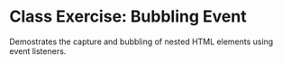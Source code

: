 # Class Exercise: Bubbling Event

Demostrates the capture and bubbling of nested HTML elements using event listeners.
